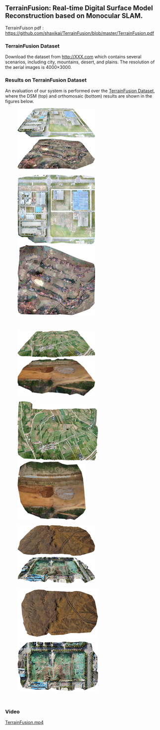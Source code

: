 ## TerrainFusion: Real-time Digital Surface Model Reconstruction based on Monocular SLAM.

TerrainFuison pdf : https://github.com/shaxikai/TerrainFusion/blob/master/TerrainFusion.pdf



### TerrainFusion Dataset

Download the dataset from http://XXX.com which contains several scenarios, including city, mountains, desert, and plains.  The resolution of the aerial images is 4000×3000. 



### Results on TerrainFusion Dataset

An evaluation of our system is performed over the [TerrainFusion Dataset](http://XXX.com), where the DSM (top) and orthomosaic (bottom) results are shown in the figures below.



<figure>
    <a href="./images/DSMfactory-side.png">
        <img src="./images/DSMfactory-side-s.png" width="250"/></a>
    <a href="./images/DSMvillage-side.png">
        <img src="./images/DSMvillage-side-s.png" width="250"/></a>
</figure>

<figure>
    <a href="./images/DSMfactory-up.png">
        <img src="./images/DSMfactory-up-s.png" width="250"/>
    </a>
    <a href="./images/DSMvillage-up.png">
    	<img src="./images/DSMvillage-up-s.png" width="250"/>
    </a>
</figure>




​        

<figure class="1">
    <a href="./images/DSMmountainlong-side.png">
    <img src="./images/DSMmountainlong-side.png" width="250"/></a>
    <a href="./images/DSMmound60-side.png">
    <img src="./images/DSMmound60-side.png" width="250"/></a>
</figure>



 <figure class="2">
    <a href="./images/DSMmountainlong-up.png">
    <img src="./images/DSMmountainlong-up-s.png" width="260"/></a>
    <a href="./images/DSMmound60s-up.png">
    <img src="./images/DSMmound60s-up-s.png" width="220"/></a>
</figure>



<figure class="3">
    <a href="./images/DSMshamo-side.png">
    <img src="./images/DSMshamo-side-s.png" width="250"/></a>
    <a href="./images/DSMfengniao-side.png">
    <img src="./images/DSMfengniao-side-s.png" width="250"/></a>
</figure>



<figure class="4">
    <a href="./images/DSMshamo-up.png">
    <img src="./images/DSMshamo-up-s.png" width="260"/></a>
    <a href="./images/DSMfengniao-up.png">
    <img src="./images/DSMfengniao-up-s.png" width="260"></a>
</figure>




​	

### Video

[TerrainFusion.mp4]()



